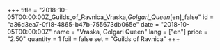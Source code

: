 +++
title = "2018-10-05T00:00:00Z_Guilds_of_Ravnica_Vraska,_Golgari_Queen_[en]_false"
id = "a36d3ea7-0f18-4865-b47b-755673db065e"
date = "2018-10-05T00:00:00Z"
name = "Vraska, Golgari Queen"
lang = ["en"]
price = "2.50"
quantity = 1
foil = false
set = "Guilds of Ravnica"
+++
